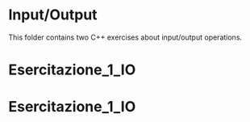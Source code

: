 # Input/Output

This folder contains two C++ exercises about input/output operations.

# Esercitazione_1_IO
# Esercitazione_1_IO
